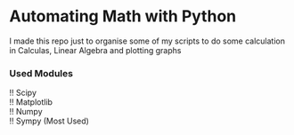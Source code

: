 # Automating Math with Python

I made this repo just to organise some of my scripts to do some calculation in Calculas, Linear Algebra and plotting graphs

<h3>Used Modules</h3>
!! Scipy<br>
!! Matplotlib<br>
!! Numpy<br>
!! Sympy (Most Used)
